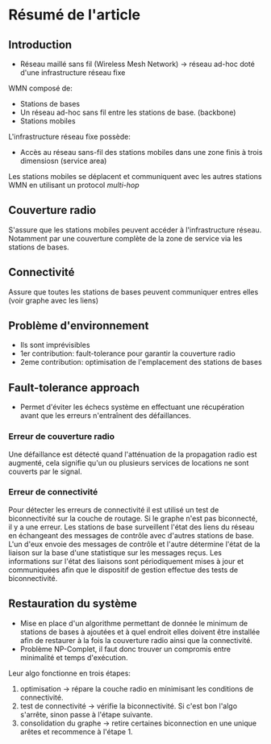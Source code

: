 # Résumé de l'article

## Introduction

* Réseau maillé sans fil (Wireless Mesh Network) &rarr; réseau ad-hoc doté d'une infrastructure réseau fixe

WMN composé de:
* Stations de bases
* Un réseau ad-hoc sans fil entre les stations de base. (backbone)
* Stations mobiles

L'infrastructure réseau fixe possède:
* Accès au réseau sans-fil des stations mobiles dans une zone finis à trois dimensiosn (service area)

Les stations mobiles se déplacent et communiquent avec les autres stations WMN en utilisant un protocol *multi-hop*

## Couverture radio

S'assure que les stations mobiles peuvent accéder à l'infrastructure réseau. Notamment par une couverture complète de la zone de service via les stations de bases.

## Connectivité

Assure que toutes les stations de bases peuvent communiquer entres elles (voir graphe avec les liens)

## Problème d'environnement

* Ils sont imprévisibles
* 1er contribution: fault-tolerance pour garantir la couverture radio
* 2eme contribution: optimisation de l'emplacement des stations de bases

## Fault-tolerance approach

* Permet d'éviter les échecs système en effectuant une récupération avant que les erreurs n'entraînent des défaillances.

### Erreur de couverture radio

Une défaillance est détecté quand l'atténuation de la propagation radio est augmenté, cela signifie qu'un ou plusieurs services de locations ne sont couverts par le signal.

### Erreur de connectivité

Pour détecter les erreurs de connectivité il est utilisé un test de biconnectivité sur la couche de routage. Si le graphe n'est pas biconnecté, il y a une erreur. Les stations de base surveillent l'état des liens du réseau en échangeant des messages de contrôle avec d'autres stations de base. L'un d'eux envoie des messages de contrôle et l'autre détermine l'état de la liaison sur la base d'une statistique sur les messages reçus. Les informations sur l'état des liaisons sont périodiquement mises à jour et communiquées afin que le dispositif de gestion effectue des tests de biconnectivité.

## Restauration du système

* Mise en place d'un algorithme permettant de donnée le minimum de stations de bases à ajoutées et à quel endroit elles doivent être installée afin de restaurer à la fois la couverture radio ainsi que la connectivité.
* Problème NP-Complet, il faut donc trouver un compromis entre minimalité et temps d'exécution.


Leur algo fonctionne en trois étapes:
1. optimisation &rarr; répare la couche radio en minimisant les conditions de connectivité.
2. test de connectivité &rarr; vérifie la biconnectivité. Si c'est bon l'algo s'arrête, sinon passe à l'étape suivante.
3. consolidation du graphe &rarr; retire certaines biconnection en une unique arêtes et recommence à l'étape 1.

